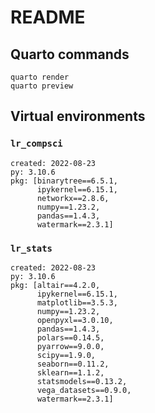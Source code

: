 
# README

## Quarto commands

    quarto render
    quarto preview

## Virtual environments

### `lr_compsci`

    created: 2022-08-23
    py: 3.10.6
    pkg: [binarytree==6.5.1,
          ipykernel==6.15.1,
          networkx==2.8.6,
          numpy==1.23.2,
          pandas==1.4.3,
          watermark==2.3.1]

### `lr_stats`

    created: 2022-08-23
    py: 3.10.6
    pkg: [altair==4.2.0,
          ipykernel==6.15.1,
          matplotlib==3.5.3,
          numpy==1.23.2,
          openpyxl==3.0.10,
          pandas==1.4.3,
          polars==0.14.5,
          pyarrow==9.0.0,
          scipy==1.9.0,
          seaborn==0.11.2,
          sklearn==1.1.2,
          statsmodels==0.13.2,
          vega_datasets==0.9.0,
          watermark==2.3.1]
